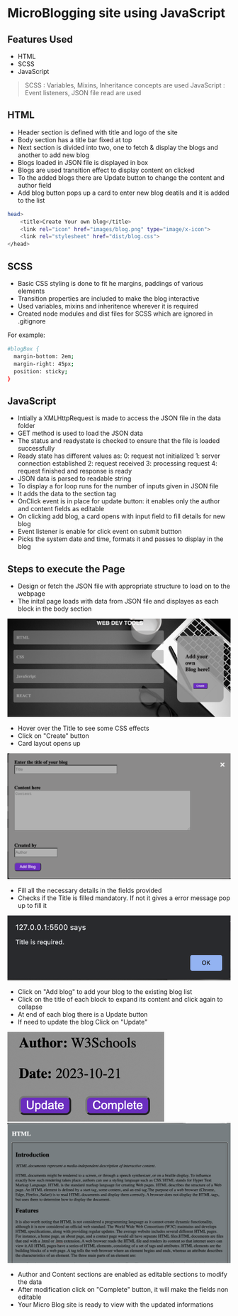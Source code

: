 # MicroBlogging site using JavaScript
## Features Used

- HTML
- SCSS
- JavaScript

> SCSS : Variables, Mixins, Inheritance concepts are used
> JavaScript : Event listeners, JSON file read are used

## HTML

- Header section is defined with title and logo of the site
- Body section has a title bar fixed at top
- Next section is divided into two, one to fetch & display the blogs and another to add new blog
- Blogs loaded in JSON file is displayed in box 
- Blogs are used transition effect to display content on clicked
- To the added blogs there are Update button to change the content and author field
- Add blog button pops up a card to enter new blog deatils and it is added to the list
```sh
head>
    <title>Create Your own blog</title>
    <link rel="icon" href="images/blog.png" type="image/x-icon">
    <link rel="stylesheet" href="dist/blog.css">
</head>
```

## SCSS

- Basic CSS styling is done to fit he margins, paddings of various elements
- Transition properties are included to make the blog interactive
- Used variables, mixins and inheritence wherever it is required
- Created node modules and dist files for SCSS which are ignored in .gitignore

For example:
```sh
#blogBox {
  margin-bottom: 2em;
  margin-right: 45px;
  position: sticky;
}
```
## JavaScript
- Intially a XMLHttpRequest is made to access the JSON file in the data folder
- GET method is used to load the JSON data
- The status and readystate is checked to ensure that the file is loaded successfully
- Ready state has different values as:
0: request not initialized
1: server connection established
2: request received
3: processing request
4: request finished and response is ready
- JSON data is parsed to readable string
- To display a for loop runs for the number of inputs given in JSON file
- It adds the data to the section tag
- OnClick event is in place for update button: it enables only the author and content fields as editable
- On clicking add blog, a card opens with input field to fill details for new blog
- Event listener is enable for click event on submit buttton
- Picks the system date and time, formats it and passes to display in the blog

## Steps to execute the Page

- Design or fetch the JSON file with appropriate structure to load on to the webpage
- The inital page loads with data from JSON file and displayes as each block in the body section

<img src="images/home.png" alt="Home" title="Optional title">

- Hover over the Title to see some CSS effects
- Click on "Create" button
- Card layout opens up

<img src="images/card.png" alt="Add blog" title="Optional title">

- Fill all the necessary details in the fields provided
- Checks if the Title is filled mandatory. If not it gives a error message pop up to fill it

<img src="images/title.png" alt="Title check" title="Optional title">

- Click on "Add blog" to add your blog to the existing blog list
- Click on the title of each block to expand its content and click again to collapse
- At end of each blog there is a Update button 
- If need to update the blog Click on "Update"

<img src="images/buttons.png" alt="Buttons" title="Optional title">
<img src="images/update.png" alt="editable blog" title="Optional title">

- Author and Content sections are enabled as editable sections to modify the data
- After modification click on "Complete" button, it will make the fields non editable
- Your Micro Blog site is ready to view with the updated informations